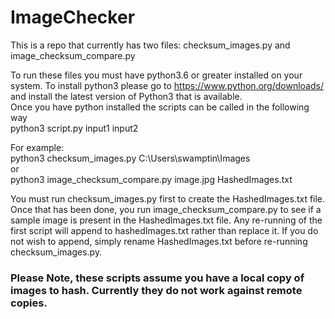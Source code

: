 # ImageChecker
  
This is a repo that currently has two files:
checksum_images.py and image_checksum_compare.py

To run these files you must have python3.6 or greater installed on your system. To install python3 please go to https://www.python.org/downloads/ and install the
latest version of Python3 that is available.  
Once you have python installed the scripts can be called in the following way  
python3 script.py input1 input2  
  
For example:  
python3 checksum_images.py C:\Users\swamptin\Images\
or  
python3 image_checksum_compare.py image.jpg HashedImages.txt

You must run checksum_images.py first to create the HashedImages.txt file. Once that has been done, you run image_checksum_compare.py to see if a sample image
is present in the HashedImages.txt file. Any re-running of the first script will append to hashedImages.txt rather than replace it. If you do not wish to append,
simply rename HashedImages.txt before re-running checksum_images.py. 

### Please Note, these scripts assume you have a local copy of images to hash. Currently they do not work against remote copies. 


